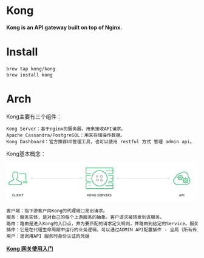 

# Kong
**Kong is an API gateway built on top of Nginx.**

# Install
```shell script
brew tap kong/kong
brew install kong
```

# Arch
Kong主要有三个组件：
```markdown
Kong Server：基于nginx的服务器，用来接收API请求。
Apache Cassandra/PostgreSQL：用来存储操作数据。
Kong Dashboard：官方推荐UI管理工具，也可以使用 restful 方式 管理 admin api。
```

Kong基本概念：

![kong-basic-concepts](./kong-basic-concepts.png)
```markdown
客户端：指下游客户向Kong的代理端口发出请求。
服务：服务实体，是对自己的每个上游服务的抽象。客户请求被转发到该服务。
路由：路由是进入Kong的入口点，并为要匹配的请求定义规则，并路由到给定的Service。服务和路由之间的关系是一对多的关系。
插件：它是在代理生命周期中运行的业务逻辑。可以通过ADMIN API配置插件 - 全局（所有传入流量）或特定的路由和服务。
用户：是调用API 服务时身份认证的凭据
```

**[Kong 网关使用入门](https://juejin.im/post/5d09c307e51d4510a73280c4)**
